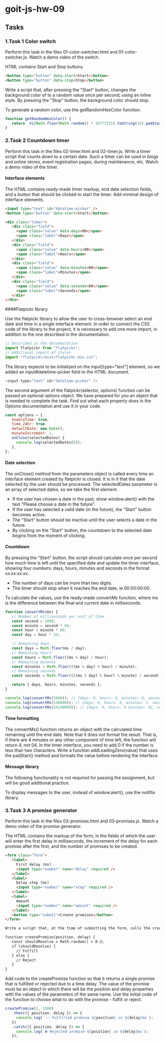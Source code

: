 # goit-js-hw-09

## Tasks

### 1.Task 1 Color switch

Perform this task in the files 01-color-switcher.html and 01-color-switcher.js. Watch a demo video of the switch.

HTML contains Start and Stop buttons.
```html
<button type="button" data-start>Start</button>
<button type="button" data-stop>Stop</button>
```

Write a script that, after pressing the "Start" button, changes the background color of <body> to a random value once per second, using an inline style. By pressing the "Stop" button, the background color should stop.

To generate a random color, use the getRandomHexColor function.
```javascript
function getRandomHexColor() {
   return `#${Math.floor(Math.random() * 16777215).toString(16).padStart(6, 0)}`;
}
```

### 2.Task 2 Countdown timer

Perform this task in the files 02-timer.html and 02-timer.js. Write a timer script that counts down to a certain date. Such a timer can be used in blogs and online stores, event registration pages, during maintenance, etc. Watch a demo video of the timer.

#### Interface elements
The HTML contains ready-made timer markup, end date selection fields, and a button that should be clicked to start the timer. Add minimal design of interface elements.
```html
<input type="text" id="datetime-picker" />
<button type="button" data-start>Start</button>

<div class="timer">
   <div class="field">
     <span class="value" data-days>00</span>
     <span class="label">Days</span>
   </div>
   <div class="field">
     <span class="value" data-hours>00</span>
     <span class="label">Hours</span>
   </div>
   <div class="field">
     <span class="value" data-minutes>00</span>
     <span class="label">Minutes</span>
   </div>
   <div class="field">
     <span class="value" data-seconds>00</span>
     <span class="label">Seconds</span>
   </div>
</div>
```

####Flatpickr library

Use the flatpickr library to allow the user to cross-browser select an end date and time in a single interface element. In order to connect the CSS code of the library to the project, it is necessary to add one more import, in addition to the one described in the documentation.
```javascript
// Described in the documentation
import flatpickr from "flatpickr";
// Additional import of styles
import "flatpickr/dist/flatpickr.min.css";
```

The library expects to be initialized on the input[type="text"] element, so we added an input#datetime-picker field to the HTML document.
```javascript
<input type="text" id="datetime-picker" />
```

The second argument of the flatpickr(selector, options) function can be passed an optional options object. We have prepared for you an object that is needed to complete the task. Find out what each property does in the Options documentation and use it in your code.
```javascript
const options = {
   enableTime: true,
   time_24hr: true,
   defaultDate: new Date(),
   minuteIncrement: 1,
   onClose(selectedDates) {
     console.log(selectedDates[0]);
   },
};
```

#### Date selection

The onClose() method from the parameters object is called every time an interface element created by flatpickr is closed. It is in it that the date selected by the user should be processed. The selectedDates parameter is an array of selected dates, so we take the first element.

- If the user has chosen a date in the past, show window.alert() with the text "Please choose a date in the future".
- If the user has selected a valid date (in the future), the "Start" button becomes active.
- The "Start" button should be inactive until the user selects a date in the future.
- By clicking on the "Start" button, the countdown to the selected date begins from the moment of clicking.

#### Countdown
By pressing the "Start" button, the script should calculate once per second how much time is left until the specified date and update the timer interface, showing four numbers: days, hours, minutes and seconds in the format xx:xx:xx:xx.

- The number of days can be more than two digits.
- The timer should stop when it reaches the end date, ie 00:00:00:00.
  
To calculate the values, use the ready-made convertMs function, where ms is the difference between the final and current date in milliseconds.
```javascript
function convertMs(ms) {
   // Number of milliseconds per unit of time
   const second = 1000;
   const minute = second * 60;
   const hour = minute * 60;
   const day = hour * 24;

   // Remaining days
   const days = Math.floor(ms / day);
   // Remaining hours
   const hours = Math.floor((ms % day) / hour);
   // Remaining minutes
   const minutes = Math.floor(((ms % day) % hour) / minute);
   // Remaining seconds
   const seconds = Math.floor((((ms % day) % hour) % minute) / second);

   return { days, hours, minutes, seconds };
}

console.log(convertMs(2000)); // {days: 0, hours: 0, minutes: 0, seconds: 2}
console.log(convertMs(140000)); // {days: 0, hours: 0, minutes: 2, seconds: 20}
console.log(convertMs(24140000)); // {days: 0, hours: 6 minutes: 42, seconds: 20}
```

#### Time formatting
The convertMs() function returns an object with the calculated time remaining until the end date. Note that it does not format the result. That is, if there are 4 minutes or any other component of time left, the function will return 4, not 04. In the timer interface, you need to add 0 if the number is less than two characters. Write a function addLeadingZero(value) that uses the padStart() method and formats the value before rendering the interface.

#### Message library
The following functionality is not required for passing the assignment, but will be good additional practice.

To display messages to the user, instead of window.alert(), use the notiflix library.

### 3.Task 3 A promise generator

Perform this task in the files 03-promises.html and 03-promises.js. Watch a demo video of the promise generator.

The HTML contains the markup of the form, in the fields of which the user will enter the first delay in milliseconds, the increment of the delay for each promise after the first, and the number of promises to be created.
```html
<form class="form">
   <label>
     First delay (ms)
     <input type="number" name="delay" required />
   </label>
   <label>
     Delay step (ms)
     <input type="number" name="step" required />
   </label>
   <label>
     Amount
     <input type="number" name="amount" required />
   </label>
   <button type="submit">Create promises</button>
</form>

Write a script that, at the time of submitting the form, calls the createPromise(position, delay) function as many times as entered in the amount field. During each call, pass it the number of the position being created and the delay, taking into account the first delay entered by the user and the step.

function createPromise(position, delay) {
   const shouldResolve = Math.random() > 0.3;
   if (shouldResolve) {
     // Fulfill
   } else {
     // Reject
   }
}
```
Add code to the createPromise function so that it returns a single promise that is fulfilled or rejected due to a time delay. The value of the promise must be an object in which there will be the position and delay properties with the values of the parameters of the same name. Use the initial code of the function to choose what to do with the promise - fulfill or reject.
```javascript
createPromise(2, 1500)
   .then(({ position, delay }) => {
     console.log(` ✅ Fulfilled promise ${position} in ${delay}ms`);
   })
   .catch(({ position, delay }) => {
     console.log(`❌ Rejected promise ${position} in ${delay}ms`);
   });
```
